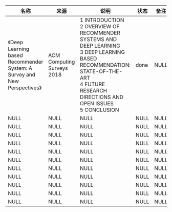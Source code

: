 |名称  |  来源   | 说明  |状态   | 备注  |
|  ----  | ----  |----  | ----  |----  |
| 《Deep Learning based Recommender System: A Survey and New Perspectives》  | ACM Computing Surveys 2018 |1 INTRODUCTION<br/> 2 OVERVIEW OF RECOMMENDER SYSTEMS AND DEEP LEARNING<br/> 3 DEEP LEARNING BASED RECOMMENDATION: STATE-OF-THE-ART<br/> 4 FUTURE RESEARCH DIRECTIONS AND OPEN ISSUES<br/> 5 CONCLUSION|done |NULL |
| NULL  | NULL |NULL |NULL |NULL |
| NULL  | NULL |NULL |NULL |NULL |
| NULL  | NULL |NULL |NULL |NULL |
| NULL  | NULL |NULL |NULL |NULL |
| NULL  | NULL |NULL |NULL |NULL |
| NULL  | NULL |NULL |NULL |NULL |
| NULL  | NULL |NULL |NULL |NULL |
| NULL  | NULL |NULL |NULL |NULL |
| NULL  | NULL |NULL |NULL |NULL |
| NULL  | NULL |NULL |NULL |NULL |
| NULL  | NULL |NULL |NULL |NULL |
